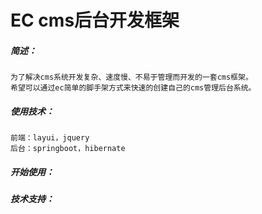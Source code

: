 
# EC cms后台开发框架

##### 简述：
    为了解决cms系统开发复杂、速度慢、不易于管理而开发的一套cms框架。
    希望可以通过ec简单的脚手架方式来快速的创建自己的cms管理后台系统。

##### 使用技术：
    前端：layui，jquery
    后台：springboot，hibernate

##### 开始使用：


##### 技术支持：